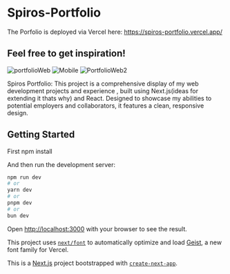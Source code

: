 # Spiros-Portfolio
The Porfolio is deployed via Vercel here: https://spiros-portfolio.vercel.app/

## Feel free to get inspiration!

![portfolioWeb](https://github.com/user-attachments/assets/bd516afb-346d-48c7-8bca-ab1d1de2e403)
![Mobile](https://github.com/user-attachments/assets/8e1a21a1-575e-47ee-93ba-f1bc669a6dec)
![PortfolioWeb2](https://github.com/user-attachments/assets/98f3a11a-cd20-4a9c-b033-6127d0cdf150)

Spiros Portfolio: This project is a comprehensive display of my web development projects and experience , built using Next.js(ideas for extending it thats why) and React. Designed to showcase my abilities to potential employers and collaborators, it features a clean, responsive design.

## Getting Started

First npm install

And then run the development server:

```bash
npm run dev
# or
yarn dev
# or
pnpm dev
# or
bun dev
```

Open [http://localhost:3000](http://localhost:3000) with your browser to see the result.

This project uses [`next/font`](https://nextjs.org/docs/app/building-your-application/optimizing/fonts) to automatically optimize and load [Geist](https://vercel.com/font), a new font family for Vercel.

This is a [Next.js](https://nextjs.org) project bootstrapped with [`create-next-app`](https://nextjs.org/docs/app/api-reference/cli/create-next-app).
